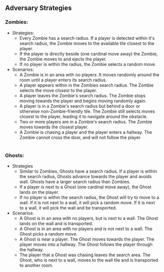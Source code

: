 ## Adversary Strategies
### Zombies:
- Strategies:
    - Every Zombie has a search radius. If a player is detected within it's search radius, the Zombie moves to the available tile closest to the player.
    - If the player is directly beside (one cardinal move away) the Zombie, the Zombie moves to and ejects the player.
    - If no player is within the radius, the Zombie selects a random move.
- Scenarios:
    - A Zombie is in an area with no players. It moves randomly around the room until a player enters its search radius.
    - A player appears within in the Zombies search radius. The Zombie selects the move closest to the player.
    - A player leaves the Zombie's search radius. The Zombie stops moving towards the player and begins moving randomly again.
    - A player is in a Zombie's search radius but behind a door or otherwise non-Zombie-friendly tile. The Zombie still selects moves closest to the player, leading it to navigate around the obstacle.
    - Two or more players are in a Zombie's search radius. The Zombie moves towards the closest player.
    - A Zombie is chasing a player and the player enters a hallway. The Zombie cannot cross the door, and will not follow the player.
<br> <br>
### Ghosts:
- Strategies
    - Similar to Zombies, Ghosts have a search radius. If a player is within the search radius, Ghosts advance towards the player and avoids wall. Ghosts have a larger search radius than Zombies.
    - If a player is next to a Ghost (one cardinal move away), the Ghost lands on the player.
    - If no player is within the search radius, the Ghost will try to move to a wall. If it is not next to a wall, it will pick a random move. If it is next to a wall, it will pick the wall and be transported.
- Scenarios:
    - A Ghost is in an area with no players, but is next to a wall. The Ghost lands on the wall and is transported.
    - A Ghost is in an area with no players and is not next to a wall. The Ghost picks a random move.
    - A Ghost is near a player. The Ghost moves towards the player. The player moves into a hallway. The Ghost follows the player through the hallway.
    - The player that a Ghost was chasing leaves the search area. The Ghost, who is next to a wall, moves to the wall tile and is transported to another room.  
